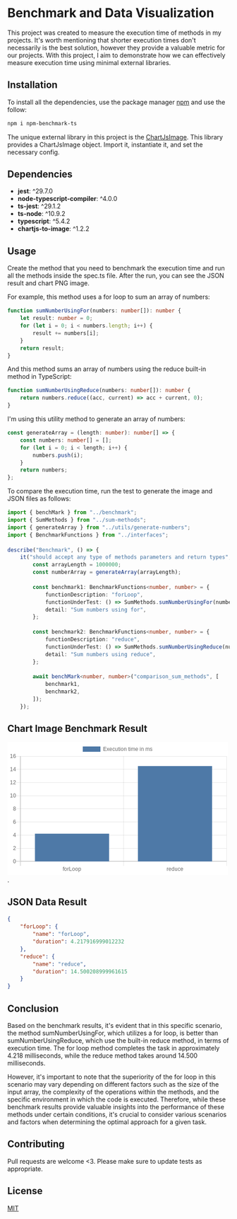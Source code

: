 # Benchmark and Data Visualization

This project was created to measure the execution time of methods in my projects. It's worth mentioning that shorter execution times don't necessarily is the best solution, however they provide a valuable metric for our projects. With this project, I aim to demonstrate how we can effectively measure execution time using minimal external libraries.

## Installation

To install all the dependencies, use the package manager [npm](https://www.npmjs.com/) and use the follow:

```bash
npm i npm-benchmark-ts
```

The unique external library in this project is the [ChartJsImage](https://www.npmjs.com/package/chartjs-to-image/).
This library provides a ChartJsImage object. Import it, instantiate it, and set the necessary config.

## Dependencies

- **jest**: ^29.7.0
- **node-typescript-compiler**: ^4.0.0
- **ts-jest**: ^29.1.2
- **ts-node**: ^10.9.2
- **typescript**: ^5.4.2
- **chartjs-to-image**: ^1.2.2

## Usage

Create the method that you need to benchmark the execution time and run all the methods inside the spec.ts file. After the run, you can see the JSON result and chart PNG image.

For example, this method uses a for loop to sum an array of numbers:

```typescript
function sumNumberUsingFor(numbers: number[]): number {
	let result: number = 0;
	for (let i = 0; i < numbers.length; i++) {
		result += numbers[i];
	}
	return result;
}
```

And this method sums an array of numbers using the reduce built-in method in TypeScript:

```typescript
function sumNumberUsingReduce(numbers: number[]): number {
	return numbers.reduce((acc, current) => acc + current, 0);
}
```

I'm using this utility method to generate an array of numbers:

```typescript
const generateArray = (length: number): number[] => {
	const numbers: number[] = [];
	for (let i = 0; i < length; i++) {
		numbers.push(i);
	}
	return numbers;
};
```

To compare the execution time, run the test to generate the image and JSON files as follows:

```typescript
import { benchMark } from "../benchmark";
import { SumMethods } from "../sum-methods";
import { generateArray } from "../utils/generate-numbers";
import { BenchmarkFunctions } from "../interfaces";

describe("Benchmark", () => {
	it("should accept any type of methods parameters and return types", async () => {
		const arrayLength = 1000000;
		const numberArray = generateArray(arrayLength);

		const benchmark1: BenchmarkFunctions<number, number> = {
			functionDescription: "forLoop",
			functionUnderTest: () => SumMethods.sumNumberUsingFor(numberArray),
			detail: "Sum numbers using for",
		};

		const benchmark2: BenchmarkFunctions<number, number> = {
			functionDescription: "reduce",
			functionUnderTest: () => SumMethods.sumNumberUsingReduce(numberArray),
			detail: "Sum numbers using reduce",
		};

		await benchMark<number, number>("comparison_sum_methods", [
			benchmark1,
			benchmark2,
		]);
	});
```

## Chart Image Benchmark Result

![chart image](/TMP/comparison_sum_methods.png "Result chart png image").

## JSON Data Result

```json
{
	"forLoop": {
		"name": "forLoop",
		"duration": 4.217916999012232
	},
	"reduce": {
		"name": "reduce",
		"duration": 14.500208999961615
	}
}
```

## Conclusion

Based on the benchmark results, it's evident that in this specific scenario, the method sumNumberUsingFor, which utilizes a for loop, is better than sumNumberUsingReduce, which use the built-in reduce method, in terms of execution time. The for loop method completes the task in approximately 4.218 milliseconds, while the reduce method takes around 14.500 milliseconds.

However, it's important to note that the superiority of the for loop in this scenario may vary depending on different factors such as the size of the input array, the complexity of the operations within the methods, and the specific environment in which the code is executed. Therefore, while these benchmark results provide valuable insights into the performance of these methods under certain conditions, it's crucial to consider various scenarios and factors when determining the optimal approach for a given task.

## Contributing

Pull requests are welcome <3. Please make sure to update tests as appropriate.

## License

[MIT](https://choosealicense.com/licenses/mit/)
